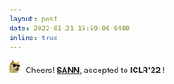 ```yaml
---
layout: post
date: 2022-01-21 15:59:00-0400
inline: true
---
```


<img src="https://github.com/dedekinds/dedekinds.github.io/raw/main/_pages/cool-doge.gif" width="25"> Cheers!  <strong>[SANN](https://dedekinds.github.io/)</strong>,
 accepted to <b>ICLR'22</b> ! 
